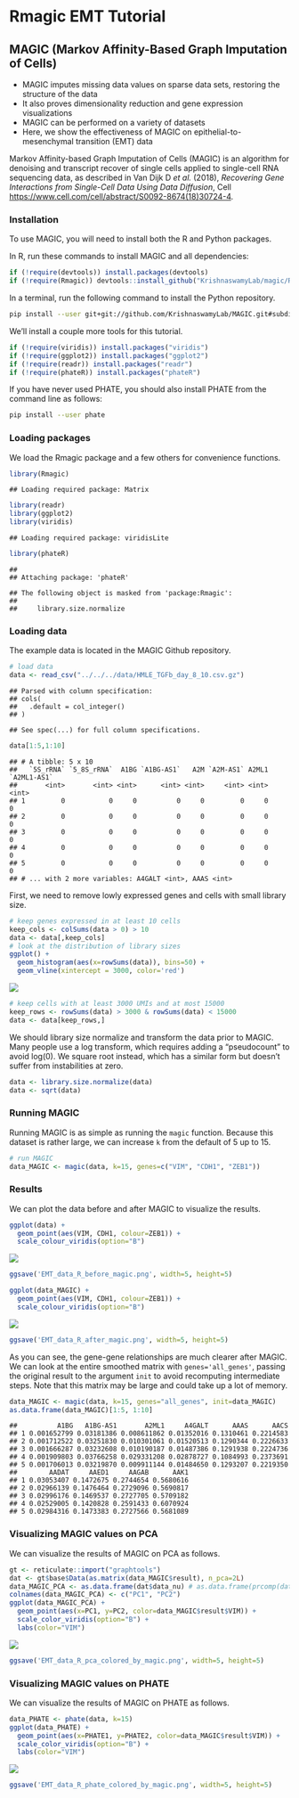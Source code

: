 Rmagic EMT Tutorial
================

<!-- README.md is generated from README.Rmd. Please edit that file -->

## MAGIC (Markov Affinity-Based Graph Imputation of Cells)

  - MAGIC imputes missing data values on sparse data sets, restoring the
    structure of the data
  - It also proves dimensionality reduction and gene expression
    visualizations
  - MAGIC can be performed on a variety of datasets
  - Here, we show the effectiveness of MAGIC on
    epithelial-to-mesenchymal transition (EMT) data

Markov Affinity-based Graph Imputation of Cells (MAGIC) is an algorithm
for denoising and transcript recover of single cells applied to
single-cell RNA sequencing data, as described in Van Dijk D *et al.*
(2018), *Recovering Gene Interactions from Single-Cell Data Using Data
Diffusion*, Cell
<https://www.cell.com/cell/abstract/S0092-8674(18)30724-4>.

### Installation

To use MAGIC, you will need to install both the R and Python packages.

In R, run these commands to install MAGIC and all dependencies:

``` r
if (!require(devtools)) install.packages(devtools)
if (!require(Rmagic)) devtools::install_github("KrishnaswamyLab/magic/R")
```

In a terminal, run the following command to install the Python
repository.

``` bash
pip install --user git+git://github.com/KrishnaswamyLab/MAGIC.git#subdirectory=python
```

We’ll install a couple more tools for this tutorial.

``` r
if (!require(viridis)) install.packages("viridis")
if (!require(ggplot2)) install.packages("ggplot2")
if (!require(readr)) install.packages("readr")
if (!require(phateR)) install.packages("phateR")
```

If you have never used PHATE, you should also install PHATE from the
command line as follows:

``` bash
pip install --user phate
```

### Loading packages

We load the Rmagic package and a few others for convenience functions.

``` r
library(Rmagic)
```

    ## Loading required package: Matrix

``` r
library(readr)
library(ggplot2)
library(viridis)
```

    ## Loading required package: viridisLite

``` r
library(phateR)
```

    ## 
    ## Attaching package: 'phateR'

    ## The following object is masked from 'package:Rmagic':
    ## 
    ##     library.size.normalize

### Loading data

The example data is located in the MAGIC Github repository.

``` r
# load data
data <- read_csv("../../../data/HMLE_TGFb_day_8_10.csv.gz")
```

    ## Parsed with column specification:
    ## cols(
    ##   .default = col_integer()
    ## )

    ## See spec(...) for full column specifications.

``` r
data[1:5,1:10]
```

    ## # A tibble: 5 x 10
    ##   `5S_rRNA` `5_8S_rRNA`  A1BG `A1BG-AS1`   A2M `A2M-AS1` A2ML1 `A2ML1-AS1`
    ##       <int>       <int> <int>      <int> <int>     <int> <int>       <int>
    ## 1         0           0     0          0     0         0     0           0
    ## 2         0           0     0          0     0         0     0           0
    ## 3         0           0     0          0     0         0     0           0
    ## 4         0           0     0          0     0         0     0           0
    ## 5         0           0     0          0     0         0     0           0
    ## # ... with 2 more variables: A4GALT <int>, AAAS <int>

First, we need to remove lowly expressed genes and cells with small
library size.

``` r
# keep genes expressed in at least 10 cells
keep_cols <- colSums(data > 0) > 10
data <- data[,keep_cols]
# look at the distribution of library sizes
ggplot() +
  geom_histogram(aes(x=rowSums(data)), bins=50) +
  geom_vline(xintercept = 3000, color='red')
```

![](emt_tutorial_files/figure-gfm/unnamed-chunk-1-1.png)<!-- -->

``` r
# keep cells with at least 3000 UMIs and at most 15000
keep_rows <- rowSums(data) > 3000 & rowSums(data) < 15000
data <- data[keep_rows,]
```

We should library size normalize and transform the data prior to MAGIC.
Many people use a log transform, which requires adding a “pseudocount”
to avoid log(0). We square root instead, which has a similar form but
doesn’t suffer from instabilities at zero.

``` r
data <- library.size.normalize(data)
data <- sqrt(data)
```

### Running MAGIC

Running MAGIC is as simple as running the `magic` function. Because this
dataset is rather large, we can increase `k` from the default of 5 up to
15.

``` r
# run MAGIC
data_MAGIC <- magic(data, k=15, genes=c("VIM", "CDH1", "ZEB1"))
```

### Results

We can plot the data before and after MAGIC to visualize the results.

``` r
ggplot(data) +
  geom_point(aes(VIM, CDH1, colour=ZEB1)) + 
  scale_colour_viridis(option="B")
```

![](emt_tutorial_files/figure-gfm/plot_raw-1.png)<!-- -->

``` r
ggsave('EMT_data_R_before_magic.png', width=5, height=5)
```

``` r
ggplot(data_MAGIC) +
  geom_point(aes(VIM, CDH1, colour=ZEB1)) + 
  scale_colour_viridis(option="B")
```

![](emt_tutorial_files/figure-gfm/plot_magic-1.png)<!-- -->

``` r
ggsave('EMT_data_R_after_magic.png', width=5, height=5)
```

As you can see, the gene-gene relationships are much clearer after
MAGIC. We can look at the entire smoothed matrix with
`genes='all_genes'`, passing the original result to the argument `init`
to avoid recomputing intermediate steps. Note that this matrix may be
large and could take up a lot of memory.

``` r
data_MAGIC <- magic(data, k=15, genes="all_genes", init=data_MAGIC)
as.data.frame(data_MAGIC)[1:5, 1:10]
```

    ##          A1BG   A1BG-AS1       A2ML1     A4GALT      AAAS      AACS
    ## 1 0.001652799 0.03181386 0.008611862 0.01352016 0.1310461 0.2214583
    ## 2 0.001712522 0.03251830 0.010301061 0.01520513 0.1290344 0.2226633
    ## 3 0.001666287 0.03232608 0.010190187 0.01487386 0.1291938 0.2224736
    ## 4 0.001909803 0.03766258 0.029331208 0.02878727 0.1084993 0.2373691
    ## 5 0.001706013 0.03219870 0.009911144 0.01484650 0.1293207 0.2219350
    ##        AADAT     AAED1     AAGAB      AAK1
    ## 1 0.03053407 0.1472675 0.2744654 0.5680616
    ## 2 0.02966139 0.1476464 0.2729096 0.5690817
    ## 3 0.02996176 0.1469537 0.2727705 0.5709182
    ## 4 0.02529005 0.1420828 0.2591433 0.6070924
    ## 5 0.02984316 0.1473383 0.2727566 0.5681089

### Visualizing MAGIC values on PCA

We can visualize the results of MAGIC on PCA as follows.

``` r
gt <- reticulate::import("graphtools")
dat <- gt$base$Data(as.matrix(data_MAGIC$result), n_pca=2L)
data_MAGIC_PCA <- as.data.frame(dat$data_nu) # as.data.frame(prcomp(data_MAGIC)$x)
colnames(data_MAGIC_PCA) <- c("PC1", "PC2")
ggplot(data_MAGIC_PCA) +
  geom_point(aes(x=PC1, y=PC2, color=data_MAGIC$result$VIM)) +
  scale_color_viridis(option="B") +
  labs(color="VIM")
```

![](emt_tutorial_files/figure-gfm/run_pca-1.png)<!-- -->

``` r
ggsave('EMT_data_R_pca_colored_by_magic.png', width=5, height=5)
```

### Visualizing MAGIC values on PHATE

We can visualize the results of MAGIC on PHATE as follows.

``` r
data_PHATE <- phate(data, k=15)
ggplot(data_PHATE) +
  geom_point(aes(x=PHATE1, y=PHATE2, color=data_MAGIC$result$VIM)) +
  scale_color_viridis(option="B") +
  labs(color="VIM")
```

![](emt_tutorial_files/figure-gfm/run_phate-1.png)<!-- -->

``` r
ggsave('EMT_data_R_phate_colored_by_magic.png', width=5, height=5)
```
